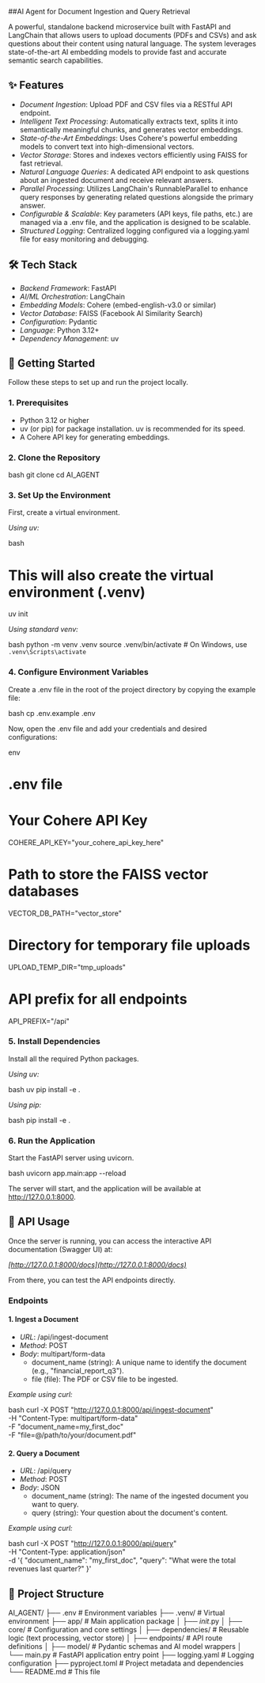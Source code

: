 ##AI Agent for Document Ingestion and Query Retrieval

A powerful, standalone backend microservice built with FastAPI and LangChain that allows users to upload documents (PDFs and CSVs) and ask questions about their content using natural language. The system leverages state-of-the-art AI embedding models to provide fast and accurate semantic search capabilities.

## ✨ Features

- *Document Ingestion*: Upload PDF and CSV files via a RESTful API endpoint.
- *Intelligent Text Processing*: Automatically extracts text, splits it into semantically meaningful chunks, and generates vector embeddings.
- *State-of-the-Art Embeddings*: Uses Cohere's powerful embedding models to convert text into high-dimensional vectors.
- *Vector Storage*: Stores and indexes vectors efficiently using FAISS for fast retrieval.
- *Natural Language Queries*: A dedicated API endpoint to ask questions about an ingested document and receive relevant answers.
- *Parallel Processing*: Utilizes LangChain's RunnableParallel to enhance query responses by generating related questions alongside the primary answer.
- *Configurable \& Scalable*: Key parameters (API keys, file paths, etc.) are managed via a .env file, and the application is designed to be scalable.
- *Structured Logging*: Centralized logging configured via a logging.yaml file for easy monitoring and debugging.


## 🛠️ Tech Stack

- *Backend Framework*: FastAPI
- *AI/ML Orchestration*: LangChain
- *Embedding Models*: Cohere (embed-english-v3.0 or similar)
- *Vector Database*: FAISS (Facebook AI Similarity Search)
- *Configuration*: Pydantic
- *Language*: Python 3.12+
- *Dependency Management*: uv


## 🚀 Getting Started

Follow these steps to set up and run the project locally.

### 1. Prerequisites

- Python 3.12 or higher
- uv (or pip) for package installation. uv is recommended for its speed.
- A Cohere API key for generating embeddings.


### 2. Clone the Repository

bash
git clone <your-repository-url>
cd AI_AGENT



### 3. Set Up the Environment

First, create a virtual environment.

*Using uv:*

bash
# This will also create the virtual environment (.venv)
uv init


*Using standard venv:*

bash
python -m venv .venv
source .venv/bin/activate  # On Windows, use `.venv\Scripts\activate`



### 4. Configure Environment Variables

Create a .env file in the root of the project directory by copying the example file:

bash
cp .env.example .env


Now, open the .env file and add your credentials and desired configurations:

env
# .env file

# Your Cohere API Key
COHERE_API_KEY="your_cohere_api_key_here"

# Path to store the FAISS vector databases
VECTOR_DB_PATH="vector_store"

# Directory for temporary file uploads
UPLOAD_TEMP_DIR="tmp_uploads"

# API prefix for all endpoints
API_PREFIX="/api"



### 5. Install Dependencies

Install all the required Python packages.

*Using uv:*

bash
uv pip install -e .


*Using pip:*

bash
pip install -e .



### 6. Run the Application

Start the FastAPI server using uvicorn.

bash
uvicorn app.main:app --reload


The server will start, and the application will be available at http://127.0.0.1:8000.

## 📖 API Usage

Once the server is running, you can access the interactive API documentation (Swagger UI) at:

*[http://127.0.0.1:8000/docs](http://127.0.0.1:8000/docs)*

From there, you can test the API endpoints directly.

### Endpoints

#### 1. Ingest a Document

- *URL*: /api/ingest-document
- *Method*: POST
- *Body*: multipart/form-data
    - document_name (string): A unique name to identify the document (e.g., "financial_report_q3").
    - file (file): The PDF or CSV file to be ingested.

*Example using curl:*

bash
curl -X POST "http://127.0.0.1:8000/api/ingest-document" \
     -H "Content-Type: multipart/form-data" \
     -F "document_name=my_first_doc" \
     -F "file=@/path/to/your/document.pdf"



#### 2. Query a Document

- *URL*: /api/query
- *Method*: POST
- *Body*: JSON
    - document_name (string): The name of the ingested document you want to query.
    - query (string): Your question about the document's content.

*Example using curl:*

bash
curl -X POST "http://127.0.0.1:8000/api/query" \
     -H "Content-Type: application/json" \
     -d '{
           "document_name": "my_first_doc",
           "query": "What were the total revenues last quarter?"
         }'



## 📁 Project Structure


AI_AGENT/
├── .env                  # Environment variables
├── .venv/                # Virtual environment
├── app/                  # Main application package
│   ├── _init_.py
│   ├── core/             # Configuration and core settings
│   ├── dependencies/     # Reusable logic (text processing, vector store)
│   ├── endpoints/        # API route definitions
│   ├── model/            # Pydantic schemas and AI model wrappers
│   └── main.py           # FastAPI application entry point
├── logging.yaml          # Logging configuration
├── pyproject.toml        # Project metadata and dependencies
└── README.md             # This file
